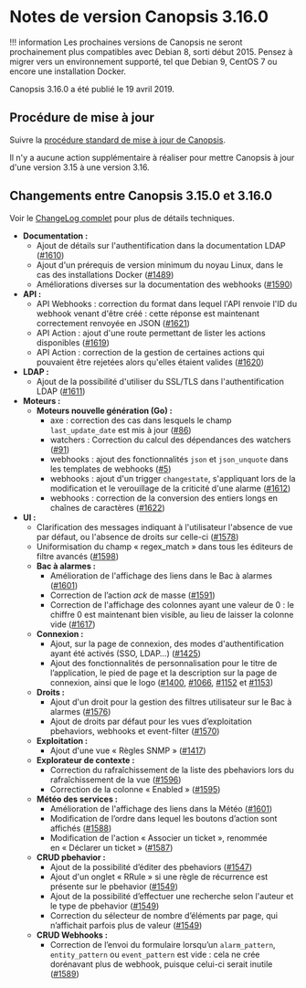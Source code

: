 # Notes de version Canopsis 3.16.0

!!! information
    Les prochaines versions de Canopsis ne seront prochainement plus compatibles avec Debian 8, sorti début 2015. Pensez à migrer vers un environnement supporté, tel que Debian 9, CentOS 7 ou encore une installation Docker.

Canopsis 3.16.0 a été publié le 19 avril 2019.

## Procédure de mise à jour

Suivre la [procédure standard de mise à jour de Canopsis](../guide-administration/mise-a-jour/index.md).

Il n'y a aucune action supplémentaire à réaliser pour mettre Canopsis à jour d'une version 3.15 à une version 3.16.

## Changements entre Canopsis 3.15.0 et 3.16.0

Voir le [ChangeLog complet](https://git.canopsis.net/canopsis/canopsis/blob/develop/CHANGELOG.md) pour plus de détails techniques.

*  **Documentation :**
    *  Ajout de détails sur l'authentification dans la documentation LDAP ([#1610](https://git.canopsis.net/canopsis/canopsis/issues/1610))
    *  Ajout d'un prérequis de version minimum du noyau Linux, dans le cas des installations Docker ([#1489](https://git.canopsis.net/canopsis/canopsis/issues/1489))
    *  Améliorations diverses sur la documentation des webhooks ([#1590](https://git.canopsis.net/canopsis/canopsis/issues/1590))
*  **API :**
    * API Webhooks : correction du format dans lequel l'API renvoie l'ID du webhook venant d'être créé : cette réponse est maintenant correctement renvoyée en JSON ([#1621](https://git.canopsis.net/canopsis/canopsis/issues/1621))
    * API Action : ajout d'une route permettant de lister les actions disponibles ([#1619](https://git.canopsis.net/canopsis/canopsis/issues/1619))
    * API Action : correction de la gestion de certaines actions qui pouvaient être rejetées alors qu'elles étaient valides ([#1620](https://git.canopsis.net/canopsis/canopsis/issues/1620))
*  **LDAP :**
    *  Ajout de la possibilité d'utiliser du SSL/TLS dans l'authentification LDAP ([#1611](https://git.canopsis.net/canopsis/canopsis/issues/1611))
*  **Moteurs :**
    *  **Moteurs nouvelle génération (Go) :**
        *  axe : correction des cas dans lesquels le champ `last_update_date` est mis à jour ([#86](https://git.canopsis.net/canopsis/go-engines/issues/86))
        *  watchers : Correction du calcul des dépendances des watchers ([#91](https://git.canopsis.net/canopsis/go-engines/issues/91))
        *  webhooks : ajout des fonctionnalités `json` et `json_unquote` dans les templates de webhooks ([#5](https://git.canopsis.net/cat/go-engines/issues/5))
        *  webhooks : ajout d'un trigger `changestate`, s'appliquant lors de la modification et le verouillage de la criticité d'une alarme ([#1612](https://git.canopsis.net/canopsis/canopsis/issues/1612))
        *  webhooks : correction de la conversion des entiers longs en chaînes de caractères ([#1622](https://git.canopsis.net/canopsis/canopsis/issues/1622))
*  **UI :**
    *  Clarification des messages indiquant à l'utilisateur l'absence de vue par défaut, ou l'absence de droits sur celle-ci ([#1578](https://git.canopsis.net/canopsis/canopsis/issues/1578))
    *  Uniformisation du champ « regex_match » dans tous les éditeurs de filtre avancés ([#1598](https://git.canopsis.net/canopsis/canopsis/issues/1598))
    *  **Bac à alarmes :**
        *  Amélioration de l'affichage des liens dans le Bac à alarmes ([#1601](https://git.canopsis.net/canopsis/canopsis/issues/1601))
        *  Correction de l’action *ack* de masse ([#1591](https://git.canopsis.net/canopsis/canopsis/issues/1591))
        *  Correction de l'affichage des colonnes ayant une valeur de 0 : le chiffre 0 est maintenant bien visible, au lieu de laisser la colonne vide ([#1617](https://git.canopsis.net/canopsis/canopsis/issues/1617))
    *  **Connexion :**
        *  Ajout, sur la page de connexion, des modes d'authentification ayant été activés (SSO, LDAP…) ([#1425](https://git.canopsis.net/canopsis/canopsis/issues/1425))
        *  Ajout des fonctionnalités de personnalisation pour le titre de l’application, le pied de page et la description sur la page de connexion, ainsi que le logo ([#1400](https://git.canopsis.net/canopsis/canopsis/issues/1400), [#1066](https://git.canopsis.net/canopsis/canopsis/issues/1066), [#1152](https://git.canopsis.net/canopsis/canopsis/issues/1152) et [#1153](https://git.canopsis.net/canopsis/canopsis/issues/1153))
    *  **Droits :**
        *  Ajout d'un droit pour la gestion des filtres utilisateur sur le Bac à alarmes ([#1576](https://git.canopsis.net/canopsis/canopsis/issues/1576))
        *  Ajout de droits par défaut pour les vues d’exploitation pbehaviors, webhooks et event-filter ([#1570](https://git.canopsis.net/canopsis/canopsis/issues/1570))
    *  **Exploitation :**
        *  Ajout d'une vue « Règles SNMP » ([#1417](https://git.canopsis.net/canopsis/canopsis/issues/1417))
    *  **Explorateur de contexte :**
         * Correction du rafraîchissement de la liste des pbehaviors lors du rafraîchissement de la vue ([#1596](https://git.canopsis.net/canopsis/canopsis/issues/1596))
         * Correction de la colonne « Enabled » ([#1595](https://git.canopsis.net/canopsis/canopsis/issues/1595))
    *  **Météo des services :**
        *  Amélioration de l'affichage des liens dans la Météo ([#1601](https://git.canopsis.net/canopsis/canopsis/issues/1601))
        *  Modification de l’ordre dans lequel les boutons d’action sont affichés ([#1588](https://git.canopsis.net/canopsis/canopsis/issues/1588))
        *  Modification de l'action « Associer un ticket », renommée en « Déclarer un ticket » ([#1587](https://git.canopsis.net/canopsis/canopsis/issues/1587))
    *  **CRUD pbehavior :**
        *  Ajout de la possibilité d’éditer des pbehaviors ([#1547](https://git.canopsis.net/canopsis/canopsis/issues/1547))
        *  Ajout d'un onglet « RRule » si une règle de récurrence est présente sur le pbehavior ([#1549](https://git.canopsis.net/canopsis/canopsis/issues/1549))
        *  Ajout de la possibilité d’effectuer une recherche selon l'auteur et le type de pbehavior ([#1549](https://git.canopsis.net/canopsis/canopsis/issues/1549))
        *  Correction du sélecteur de nombre d’éléments par page, qui n’affichait parfois plus de valeur ([#1549](https://git.canopsis.net/canopsis/canopsis/issues/1549))
    *  **CRUD Webhooks :**
        *  Correction de l’envoi du formulaire lorsqu’un `alarm_pattern`, `entity_pattern` ou `event_pattern` est vide : cela ne crée dorénavant plus de webhook, puisque celui-ci serait inutile ([#1589](https://git.canopsis.net/canopsis/canopsis/issues/1589))
